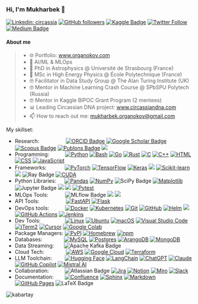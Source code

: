 ### Hi, I'm Mukharbek 👋

[![Linkedin: circassia](https://img.shields.io/badge/-Mukharbek%20Organokov-blue?style=flat-square&logo=Linkedin&logoColor=white&link=https://www.linkedin.com/in/circassia/)](https://www.linkedin.com/in/circassia/) 
[![GitHub followers](https://img.shields.io/github/followers/kabartay?style=social)](https://github.com/kabartay) 
[![Kaggle Badge](https://img.shields.io/badge/-muhakabartay-white?style=flat&logo=kaggle&logoColor=deepblue&link=https://www.kaggle.com/muhakabartay)](https://www.kaggle.com/muhakabartay) 
[![Twitter Follow](https://img.shields.io/twitter/follow/circassia_ai?label=circassia_ai)](https://twitter.com/circassia_ai) 
[![Medium Badge](https://img.shields.io/badge/-circassia_ai-000000?style=flat&labelColor=000000&logo=Medium&link=https://medium.com/@circassia_ai)](https://medium.com/@circassia_ai) 
<!--
![Views](https://gpvc.arturio.dev/kabartay)
-->
<!--
[![GitHub](https://img.shields.io/github/followers/kabartay?label=kabartay)](https://github.com/kabartay)  
[![Hits](https://hits.seeyoufarm.com/api/count/incr/badge.svg?url=https%3A%2F%2Fgithub.com%2Fkabartay&count_bg=%2379C83D&title_bg=%23555555&icon=adblock.svg&icon_color=%2322B613&title=visits&edge_flat=false)](https://hits.seeyoufarm.com)
-->

#### About me  
> - 🌐 Portfolio: www.organokov.com
> - 🔭 AI/ML & MLOps
> - 📡 PhD in Astrophysics @ Université de Strasbourg (France)
> - 📡 MSc in High Energy Physics @ École Polytechnique (France) 
> - 🤓 Facilitator in Data Study Group @ The Alan Turing Institute (UK)
> - 🤓 Mentor in Machine Learning Crash Course @ SPbSPU Polytech (Russia)
> - 🤓 Mentor in Kaggle BIPOC Grant Program (2 mentees)
> - 📊 Leading Circassian DNA project: www.circassiandna.com
> - 📫 How to reach out me: mukharbek.organokov@gmail.com  

My skillset: 
  * Research: &#8202; &#8202; &#8202; &#8202; &nbsp; &nbsp; &nbsp; &nbsp; &nbsp; &nbsp; [![ORCID Badge](https://img.shields.io/badge/ORCID-A6CE39?logo=orcid&logoColor=fff&style=flat)](https://orcid.org/0000-0002-3093-3456) [![Google Scholar Badge](https://img.shields.io/badge/Google%20Scholar-4285F4?logo=googlescholar&logoColor=fff&style=flat)](https://scholar.google.com/citations?user=jYZaDVoAAAAJ&hl=en) [![Scopus Badge](https://img.shields.io/badge/Scopus-E9711C?logo=scopus&logoColor=fff&style=flat)](https://www.scopus.com/authid/detail.uri?authorId=57194618351) [![Publons Badge](https://img.shields.io/badge/Publons-369?logo=publons&logoColor=fff&style=flat)](https://publons.com/researcher/2079516/mukharbek-organokov/) [![](https://img.shields.io/badge/INSPIREhep-informational?style=flat&logo=inspire&logoColor=01E5FE&color=101727)](https://inspirehep.net/authors/1609916) 
  * Programming: &#8202; &#8202; &#8202;  &nbsp; &nbsp; &nbsp; [![Python](https://img.shields.io/badge/Python-3776AB?logo=python&logoColor=fff)](#) [![Bash](https://img.shields.io/badge/Bash-4EAA25?logo=gnubash&logoColor=fff)](#) [![Go](https://img.shields.io/badge/Go-%2300ADD8.svg?&logo=go&logoColor=white)](#) [![Rust](https://img.shields.io/badge/Rust-%23000000.svg?e&logo=rust&logoColor=white)](#) [![C](https://img.shields.io/badge/C-00599C?logo=c&logoColor=white)](#) [![C++](https://img.shields.io/badge/C++-%2300599C.svg?logo=c%2B%2B&logoColor=white)](#) [![HTML](https://img.shields.io/badge/HTML-%23E34F26.svg?logo=html5&logoColor=white)](#)	[![CSS](https://img.shields.io/badge/CSS-639?logo=css&logoColor=fff)](#) [![JavaScript](https://img.shields.io/badge/JavaScript-F7DF1E?logo=javascript&logoColor=000)](#)
  * Frameworks: &#8198; &nbsp; &nbsp; &nbsp; &nbsp; &nbsp; [![PyTorch](https://img.shields.io/badge/PyTorch-ee4c2c?logo=pytorch&logoColor=white)](#) [![TensorFlow](https://img.shields.io/badge/TensorFlow-ff8f00?logo=tensorflow&logoColor=white)](#) [![Keras](https://img.shields.io/badge/Keras-D00000?logo=keras&logoColor=fff)](#) ![](https://img.shields.io/badge/XGBoost-informational?style=flat&logo=XGBoost&logoColor=white&color=1A9EDB) [![Scikit-learn](https://img.shields.io/badge/-scikit--learn-%23F7931E?logo=scikit-learn&logoColor=white)](#) ![](https://img.shields.io/badge/ONNX-informational?style=flat&logo=onnx&logoColor=black&color=white) ![Ray Badge](https://img.shields.io/badge/Ray-028CF0?logo=ray&logoColor=fff&style=flat) [![CUDA](https://img.shields.io/badge/CUDA-76B900?logo=nvidia&logoColor=fff)](#)  
  * Python Libraries: &#8202; &#8202; &nbsp; [![Pandas](https://img.shields.io/badge/Pandas-150458?logo=pandas&logoColor=fff)](#) [![NumPy](https://img.shields.io/badge/NumPy-4DABCF?logo=numpy&logoColor=fff)](#) ![SciPy Badge](https://img.shields.io/badge/SciPy-8CAAE6?logo=scipy&logoColor=fff&style=flat) [![Matplotlib](https://custom-icon-badges.demolab.com/badge/Matplotlib-71D291?logo=matplotlib&logoColor=fff)](#) ![Jupyter Badge](https://img.shields.io/badge/Jupyter-F37626?logo=jupyter&logoColor=fff&style=flat) ![](https://img.shields.io/badge/Asyncio-informational?style=flat&logo=Asyncio&logoColor=black&color=white) ![](https://img.shields.io/badge/NetworkX-informational?style=flat&logo=networkX&logoColor=black&color=white) [![Pytest](https://img.shields.io/badge/Pytest-fff?logo=pytest&logoColor=000)](#)
  * MLOps Tools: &#8202; &#8202; &nbsp; &nbsp; &nbsp; &nbsp; ![MLflow Badge](https://img.shields.io/badge/MLflow-0194E2?logo=mlflow&logoColor=fff&style=flat) ![](https://img.shields.io/badge/Kubeflow-informational?style=flat&logo=Kubeflow&logoColor=white&color=326CE5) ![](https://img.shields.io/badge/KServe-informational?style=flat&logo=kserve&logoColor=white&color=326CE5)
  * API Tools: &#8202; &#8202; &#8202; &#8202; &nbsp; &nbsp; &nbsp; &nbsp; &nbsp; &nbsp; [![FastAPI](https://img.shields.io/badge/FastAPI-009485.svg?logo=fastapi&logoColor=white)](#) [![Flask](https://img.shields.io/badge/Flask-000?logo=flask&logoColor=fff)](#)
  * DevOps tools: &#8202; &#8202; &#8202; &nbsp; &nbsp; &nbsp; [![Docker](https://img.shields.io/badge/Docker-2496ED?logo=docker&logoColor=fff)](#) [![Kubernetes](https://img.shields.io/badge/Kubernetes-326CE5?logo=kubernetes&logoColor=fff)](#) [![Git](https://img.shields.io/badge/Git-F05032?logo=git&logoColor=fff)](#) [![GitHub](https://img.shields.io/badge/GitHub-%23121011.svg?logo=github&logoColor=white)](#) [![Helm](https://img.shields.io/badge/Helm-0F1689?logo=helm&logoColor=fff)](#) ![](https://img.shields.io/badge/ArgoCD-informational?style=flat&logo=argo&logoColor=EE794B&color=white) [![GitHub Actions](https://img.shields.io/badge/GitHub_Actions-2088FF?logo=github-actions&logoColor=white)](#) [![Jenkins](https://img.shields.io/badge/Jenkins-D24939?logo=jenkins&logoColor=white)](#)
  * Dev Tools: &nbsp; &nbsp; &nbsp; &nbsp; &nbsp; &nbsp; &nbsp; &nbsp; [![Linux](https://img.shields.io/badge/Linux-FCC624?logo=linux&logoColor=black)](#) [![Ubuntu](https://img.shields.io/badge/Ubuntu-E95420?logo=ubuntu&logoColor=white)](#) [![macOS](https://img.shields.io/badge/macOS-000000?logo=apple&logoColor=F0F0F0)](#) [![Visual Studio Code](https://custom-icon-badges.demolab.com/badge/Visual%20Studio%20Code-0078d7.svg?logo=vsc&logoColor=white)](#) [![iTerm2](https://img.shields.io/badge/iTerm2-000000?logo=iterm2&logoColor=fff)](#) [![Cursor](https://custom-icon-badges.demolab.com/badge/Cursor-000000?logo=cursor-ai-white)](#) [![Google Colab](https://img.shields.io/badge/Google%20Colab-F9AB00?logo=googlecolab&logoColor=fff)](#) 
  * Package Managers: [![PyPI](https://img.shields.io/badge/PyPI-3775A9?logo=pypi&logoColor=fff)](#) [![Homebrew](https://img.shields.io/badge/Homebrew-FBB040?logo=homebrew&logoColor=fff)](#) 	[![npm](https://img.shields.io/badge/npm-CB3837?logo=npm&logoColor=fff)](#)
  * Databases: &nbsp; &nbsp; &nbsp; &nbsp; &nbsp; &nbsp; &nbsp; [![MySQL](https://img.shields.io/badge/MySQL-4479A1?logo=mysql&logoColor=fff)](#) [![Postgres](https://img.shields.io/badge/Postgres-%23316192.svg?logo=postgresql&logoColor=white)](#) [![ArangoDB](https://img.shields.io/badge/ArangoDB-DDE072?logo=arangodb&logoColor=000)](#) [![MongoDB](https://img.shields.io/badge/MongoDB-%234ea94b.svg?logo=mongodb&logoColor=white)](#)
  * Data Streaming: &#8202; &#8202; &#8202; &nbsp; ![Apache Kafka Badge](https://img.shields.io/badge/Apache%20Kafka-231F20?logo=apachekafka&logoColor=fff&style=flat)
  * Cloud Tech: &#8202; &#8202; &#8202; &#8202; &#8202; &#8202; &nbsp;  &nbsp; &nbsp; [![AWS](https://custom-icon-badges.demolab.com/badge/AWS-%23FF9900.svg?logo=aws&logoColor=white)](#) [![Google Cloud](https://img.shields.io/badge/Google%20Cloud-%234285F4.svg?logo=google-cloud&logoColor=white)](#) [![Terraform](https://img.shields.io/badge/Terraform-844FBA?logo=terraform&logoColor=fff)](#)
  * LLM Toolchain: &#8202; &#8202; &#8202; &nbsp; &nbsp; [![Hugging Face](https://img.shields.io/badge/Hugging%20Face-FFD21E?logo=huggingface&logoColor=000)](#) [![LangChain](https://img.shields.io/badge/LangChain-1c3c3c.svg?logo=langchain&logoColor=white)](#) [![ChatGPT](https://img.shields.io/badge/ChatGPT-74aa9c?logo=openai&logoColor=white)](#) [![Claude](https://img.shields.io/badge/Claude-D97757?logo=claude&logoColor=fff)](#) [![GitHub Copilot](https://img.shields.io/badge/GitHub%20Copilot-000?logo=githubcopilot&logoColor=fff)](#) [![Mistral AI](https://img.shields.io/badge/Mistral%20AI-FA520F?logo=mistral-ai&logoColor=fff)](#)
  * Collaboration: &#8202; &#8202; &#8202; &nbsp; &nbsp; &nbsp; ![Atlassian Badge](https://img.shields.io/badge/Atlassian-0052CC?logo=atlassian&logoColor=fff&style=flat) [![Jira](https://img.shields.io/badge/Jira-0052CC?logo=jira&logoColor=fff)](#) [![Notion](https://img.shields.io/badge/Notion-000?logo=notion&logoColor=fff)](#) [![Miro](https://img.shields.io/badge/Miro-050038?logo=miro&logoColor=fff)](#) [![Slack](https://img.shields.io/badge/Slack-4A154B?logo=slack&logoColor=fff)](#) 
  * Documentation: &#8202; &#8202; &nbsp; &nbsp; [![Confluence](https://img.shields.io/badge/Confluence-172B4D?logo=confluence&logoColor=fff)](#) [![Sphinx](https://img.shields.io/badge/Sphinx-000?logo=sphinx&logoColor=fff)](#) [![Markdown](https://img.shields.io/badge/Markdown-%23000000.svg?logo=markdown&logoColor=white)](#) [![GitHub Pages](https://img.shields.io/badge/GitHub%20Pages-121013?logo=github&logoColor=white)](#) ![LaTeX Badge](https://img.shields.io/badge/LaTeX-008080?logo=latex&logoColor=fff&style=flat)

<!--
Kubernetes color can be 326CE5
-->

<!--
#### Kaggle
![competition_light](https://road-to-kaggle-grandmaster.vercel.app/api/badges/muhakabartay/competition/light)
![dataset](https://road-to-kaggle-grandmaster.vercel.app/api/badges/muhakabartay/dataset/light)
![notebook](https://road-to-kaggle-grandmaster.vercel.app/api/badges/muhakabartay/notebook/light)
![discussion](https://road-to-kaggle-grandmaster.vercel.app/api/badges/muhakabartay/discussion/light)
-->

<!--
#### Trophies
[![trophy](https://github-profile-trophy.vercel.app/?username=kabartay&theme=onedark&row=1&column=7&title=Stars,Repositories,Commits,PullRequest,Issues,MultiLanguage,Followers)](https://github.com/kabartay/github-profile-trophy)  
-->

<!-- link: https://github.com/ryo-ma/github-profile-trophy -->

<!--
<p><img align="left" src="https://github-readme-stats.vercel.app/api?username=kabartay&show_icons=true" alt="kabartay" /></p>
<p><img align="center" src="https://github-readme-stats.vercel.app/api/top-langs/?username=kabartay&layout=compact&hide=html" alt="kabartay" /></p>
&nbsp;
-->

<p><img align="left" src="https://github-readme-stats.vercel.app/api?username=kabartay&show_icons=true" alt="kabartay" /></p>
<!--
<p><img align="center" src="https://github-readme-stats.vercel.app/api/top-langs/?username=kabartay&layout=pie&langs_count=5&hide=html,css,jupyter%20notebook" alt="kabartay" /></p>
&nbsp;
-->

<!--
![Top Langs](https://github-readme-stats.vercel.app/api/top-langs/?username=kabartay&langs_count=5)
-->

<!--
[![GitHub stats](https://github-readme-stats.vercel.app/api?username=kabartay&theme=blue)](https://github.com/kabartay/github-readme-stats)  
![1](https://github-readme-stats.vercel.app/api/top-langs/?username=kabartay&theme=blue)
-->  

<!--
TODO
StackOverflow badge 
DataCamp: https://www.datacamp.com/profile/kabartay
EdX: https://profile.edx.org/u/muha07
Coursera: https://www.coursera.org/user/ae01c80a9ada49571cd6318b7990845d (put more settings to Coursera first)
-->  

<!--
**kabartay/kabartay** is a ✨ _special_ ✨ repository because its `README.md` (this file) appears on your GitHub profile.
Here are some ideas to get you started:
- 🔭 I’m currently working ...
- 🌱 I’m currently learning ...
- 🌱 I'm currently learning MIT MicroMaster: [Statistics and Data Science](https://micromasters.mit.edu/ds)
- 🤔 I’m looking for help with ...
- 💬 Ask me about ...
- 📫 How to reach me: ...
- 😄 Pronouns: ...
- ⚡ Fun fact: ...
[![Twitter Follow](https://img.shields.io/twitter/follow/circassia_ai?label=Follow)](https://twitter.com/circassia_ai)
[![Ods.ai Badge](https://img.shields.io/badge/-muhakabartay-white?style=flat&logo=odsai&logoColor=crimson&link=https://ods.ai/users/ae6a50f2c4fb)](https://ods.ai/users/ae6a50f2c4fb)
[![Anurag's github stats](https://github-readme-stats.vercel.app/api?username=kabartay&theme=blue-green)](https://github.com/kabartay/github-readme-stats)
[![Medium Badge](https://badgen.net/badge/icon/medium?icon=medium&label)](https://medium.com/@circassia_ai)
Customizable Badge
[![Medium Badge](https://img.shields.io/badge/@circassia_ai-black?style=flat&logo=medium&logoColor=white&link=https://medium.com/@circassia_ai)](https://medium.com/@circassia_ai)
[![circassia_ai StackOverflow](https://github-readme-stackoverflow.vercel.app/?userID=7302404)](https://stackoverflow.com/users/7302404/circassia_ai)
Search colors here https://simpleicons.org/?q=r
-->
